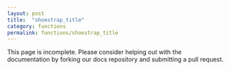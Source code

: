 ```yaml
---
layout: post
title:  "shoestrap_title"
category: functions
permalink: functions/shoestrap_title
---
```


This page is incomplete. Please consider helping out with the documentation by forking our docs repository and submitting a pull request.